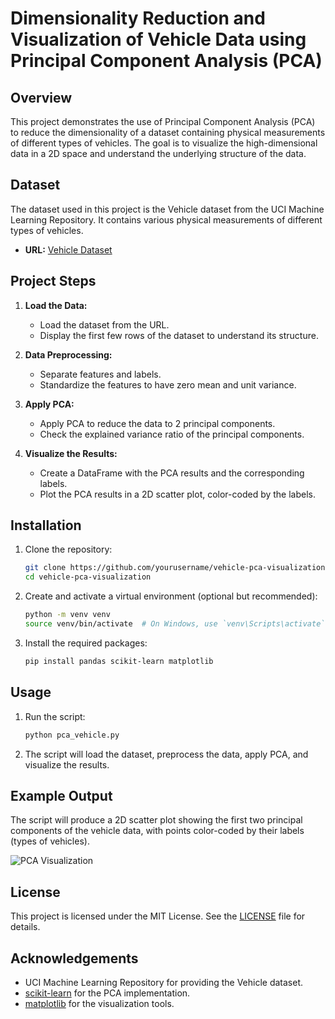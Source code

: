# Dimensionality Reduction and Visualization of Vehicle Data using Principal Component Analysis (PCA)

## Overview
This project demonstrates the use of Principal Component Analysis (PCA) to reduce the dimensionality of a dataset containing physical measurements of different types of vehicles. The goal is to visualize the high-dimensional data in a 2D space and understand the underlying structure of the data.

## Dataset
The dataset used in this project is the Vehicle dataset from the UCI Machine Learning Repository. It contains various physical measurements of different types of vehicles.

- **URL:** [Vehicle Dataset](https://archive.ics.uci.edu/ml/machine-learning-databases/statlog/vehicle/vehicle.dat)

## Project Steps

1. **Load the Data:**
   - Load the dataset from the URL.
   - Display the first few rows of the dataset to understand its structure.

2. **Data Preprocessing:**
   - Separate features and labels.
   - Standardize the features to have zero mean and unit variance.

3. **Apply PCA:**
   - Apply PCA to reduce the data to 2 principal components.
   - Check the explained variance ratio of the principal components.

4. **Visualize the Results:**
   - Create a DataFrame with the PCA results and the corresponding labels.
   - Plot the PCA results in a 2D scatter plot, color-coded by the labels.

## Installation

1. Clone the repository:
    ```bash
    git clone https://github.com/yourusername/vehicle-pca-visualization.git
    cd vehicle-pca-visualization
    ```

2. Create and activate a virtual environment (optional but recommended):
    ```bash
    python -m venv venv
    source venv/bin/activate  # On Windows, use `venv\Scripts\activate`
    ```

3. Install the required packages:
    ```bash
    pip install pandas scikit-learn matplotlib
    ```

## Usage

1. Run the script:
    ```bash
    python pca_vehicle.py
    ```

2. The script will load the dataset, preprocess the data, apply PCA, and visualize the results.

## Example Output
The script will produce a 2D scatter plot showing the first two principal components of the vehicle data, with points color-coded by their labels (types of vehicles).

![PCA Visualization](example_plot.png)

## License
This project is licensed under the MIT License. See the [LICENSE](LICENSE) file for details.

## Acknowledgements
- UCI Machine Learning Repository for providing the Vehicle dataset.
- [scikit-learn](https://scikit-learn.org/stable/) for the PCA implementation.
- [matplotlib](https://matplotlib.org/) for the visualization tools.
